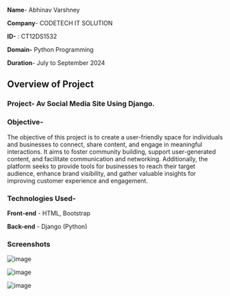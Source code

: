 **Name**- Abhinav Varshney 

**Company**- CODETECH IT SOLUTION

**ID-** : CT12DS1532 

**Domain-** Python Programming 

**Duration**- July to September 2024 


## Overview of Project

### Project- Av Social Media Site Using Django.

### Objective-
The objective of this project is to create a user-friendly space for individuals and businesses to connect, share content, and engage in meaningful interactions. It aims to foster community building, support user-generated content, and facilitate communication and networking. Additionally, the platform seeks to provide tools for businesses to reach their target audience, enhance brand visibility, and gather valuable insights for improving customer experience and engagement.

### Technologies Used-

**Front-end** - HTML, Bootstrap

**Back-end** - Django (Python)


### Screenshots

![image](https://github.com/user-attachments/assets/c1247cf4-fe6f-4ded-af1f-a9cd5ce638dc)

![image](https://github.com/user-attachments/assets/678cc1fc-b7bc-49dd-8f62-da29a2c1d9f7)

![image](https://github.com/user-attachments/assets/ecdfb957-b47a-4a38-9f78-3ca7e8c0d7e6)






